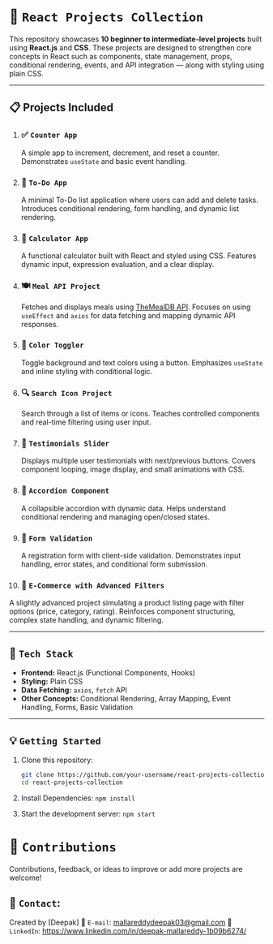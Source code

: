 # 🚀 `React Projects Collection`

This repository showcases **10 beginner to intermediate-level projects** built using **React.js** and **CSS**. These projects are designed to strengthen core concepts in React such as components, state management, props, conditional rendering, events, and API integration — along with styling using plain CSS.

---

## 📋 Projects Included

1. ### ✅ `Counter App`
   A simple app to increment, decrement, and reset a counter. Demonstrates `useState` and basic event handling.

2. ### 📃 `To-Do App`
   A minimal To-Do list application where users can add and delete tasks. Introduces conditional rendering, form handling, and dynamic list rendering.

3. ### 🧮 `Calculator App`
   A functional calculator built with React and styled using CSS. Features dynamic input, expression evaluation, and a clear display.

4. ### 🍽️ `Meal API Project`
   Fetches and displays meals using [TheMealDB API](https://www.themealdb.com/api.php). Focuses on using `useEffect` and `axios` for data fetching and mapping dynamic API responses.

5. ### 🎨 `Color Toggler`
   Toggle background and text colors using a button. Emphasizes `useState` and inline styling with conditional logic.

6. ### 🔍 `Search Icon Project`
   Search through a list of items or icons. Teaches controlled components and real-time filtering using user input.

7. ### 💬 `Testimonials Slider`
   Displays multiple user testimonials with next/previous buttons. Covers component looping, image display, and small animations with CSS.

8. ### 📂 `Accordion Component`
   A collapsible accordion with dynamic data. Helps understand conditional rendering and managing open/closed states.

9. ### 📝 `Form Validation`
   A registration form with client-side validation. Demonstrates input handling, error states, and conditional form submission.

10. ### 🛒 `E-Commerce with Advanced Filters`
   A slightly advanced project simulating a product listing page with filter options (price, category, rating). Reinforces component structuring, complex state handling, and dynamic filtering.

---

## 🔧 `Tech Stack`

- **Frontend:** React.js (Functional Components, Hooks)
- **Styling:** Plain CSS
- **Data Fetching:** `axios`, `fetch` API
- **Other Concepts:** Conditional Rendering, Array Mapping, Event Handling, Forms, Basic Validation

---

## 💡 `Getting Started`

1. Clone this repository:
   ```bash
   git clone https://github.com/your-username/react-projects-collection.git
   cd react-projects-collection
   
2. Install Dependencies:
   ```npm install```
   
4. Start the development server:
   ```npm start```

# 🙌 `Contributions`
Contributions, feedback, or ideas to improve or add more projects are welcome!


## 📩 `Contact`:

Created by [Deepak]
📧 `E-mail`:  mallareddydeepak03@gmail.com
🔗 `LinkedIn`: https://www.linkedin.com/in/deepak-mallareddy-1b09b6274/
